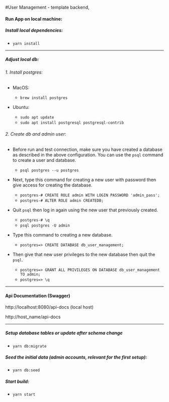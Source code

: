 
#User Management - template backend,

#### Run App on local machine:

##### Install local dependencies:
- `yarn install`

------------

##### Adjust local db:
###### 1.  Install postgres:
 - MacOS:
   - `brew install postgres`

- Ubuntu:
  - `sudo apt update`
  - `sudo apt install postgresql postgresql-contrib`

###### 2. Create db and admin user:
 - Before run and test connection, make sure you have created a database as described in the above configuration. You can use the `psql` command to create a user and database.
   - `psql postgres --u postgres`

- Next, type this command for creating a new user with password then give access for creating the database.
  - `postgres-# CREATE ROLE admin WITH LOGIN PASSWORD 'admin_pass';`
  - `postgres-# ALTER ROLE admin CREATEDB;`

- Quit `psql` then log in again using the new user that previously created.
  - `postgres-# \q`
  - `psql postgres -U admin`

- Type this command to creating a new database.
  - `postgres=> CREATE DATABASE db_user_management;`

- Then give that new user privileges to the new database then quit the `psql`.
  - `postgres=> GRANT ALL PRIVILEGES ON DATABASE db_user_management TO admin;`
  - `postgres=> \q`

------------

#### Api Documentation (Swagger)

http://localhost:8080/api-docs (local host)

http://host_name/api-docs

------------

 ##### Setup database tables or update after schema change
 - `yarn db:migrate`

 ##### Seed the initial data (admin accounts, relevant for the first setup):
 - `yarn db:seed`

 ##### Start build:
 - `yarn start`

